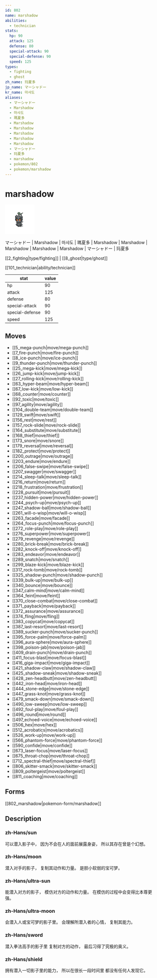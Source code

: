 ```yaml
---
id: 802
name: marshadow
abilities:
  - technician
stats:
  hp: 90
  attack: 125
  defense: 80
  special-attack: 90
  special-defense: 90
  speed: 125
types:
  - fighting
  - ghost
zh_name: 玛夏多
jp_name: マーシャドー
kr_name: 마샤도
aliases:
  - マーシャドー
  - Marshadow
  - 마샤도
  - 瑪夏多
  - Marshadow
  - Marshadow
  - Marshadow
  - Marshadow
  - Marshadow
  - マーシャドー
  - 玛夏多
  - marshadow
  - pokemon/802
  - pokemon/marshadow
---
```

# marshadow

![](https://raw.githubusercontent.com/PokeAPI/sprites/master/sprites/pokemon/802.png)

マーシャドー | Marshadow | 마샤도 | 瑪夏多 | Marshadow | Marshadow | Marshadow | Marshadow | Marshadow | マーシャドー | 玛夏多

[[2_fighting|type/fighting]] | [[8_ghost|type/ghost]]

[[101_technician|ability/technician]]

|stat|value|
|---|---|
|hp|90|
|attack|125|
|defense|80|
|special-attack|90|
|special-defense|90|
|speed|125|


## Moves

- [[5_mega-punch|move/mega-punch]]
- [[7_fire-punch|move/fire-punch]]
- [[8_ice-punch|move/ice-punch]]
- [[9_thunder-punch|move/thunder-punch]]
- [[25_mega-kick|move/mega-kick]]
- [[26_jump-kick|move/jump-kick]]
- [[27_rolling-kick|move/rolling-kick]]
- [[63_hyper-beam|move/hyper-beam]]
- [[67_low-kick|move/low-kick]]
- [[68_counter|move/counter]]
- [[92_toxic|move/toxic]]
- [[97_agility|move/agility]]
- [[104_double-team|move/double-team]]
- [[129_swift|move/swift]]
- [[156_rest|move/rest]]
- [[157_rock-slide|move/rock-slide]]
- [[164_substitute|move/substitute]]
- [[168_thief|move/thief]]
- [[173_snore|move/snore]]
- [[179_reversal|move/reversal]]
- [[182_protect|move/protect]]
- [[200_outrage|move/outrage]]
- [[203_endure|move/endure]]
- [[206_false-swipe|move/false-swipe]]
- [[207_swagger|move/swagger]]
- [[214_sleep-talk|move/sleep-talk]]
- [[216_return|move/return]]
- [[218_frustration|move/frustration]]
- [[228_pursuit|move/pursuit]]
- [[237_hidden-power|move/hidden-power]]
- [[244_psych-up|move/psych-up]]
- [[247_shadow-ball|move/shadow-ball]]
- [[261_will-o-wisp|move/will-o-wisp]]
- [[263_facade|move/facade]]
- [[264_focus-punch|move/focus-punch]]
- [[272_role-play|move/role-play]]
- [[276_superpower|move/superpower]]
- [[279_revenge|move/revenge]]
- [[280_brick-break|move/brick-break]]
- [[282_knock-off|move/knock-off]]
- [[283_endeavor|move/endeavor]]
- [[289_snatch|move/snatch]]
- [[299_blaze-kick|move/blaze-kick]]
- [[317_rock-tomb|move/rock-tomb]]
- [[325_shadow-punch|move/shadow-punch]]
- [[339_bulk-up|move/bulk-up]]
- [[340_bounce|move/bounce]]
- [[347_calm-mind|move/calm-mind]]
- [[364_feint|move/feint]]
- [[370_close-combat|move/close-combat]]
- [[371_payback|move/payback]]
- [[372_assurance|move/assurance]]
- [[374_fling|move/fling]]
- [[383_copycat|move/copycat]]
- [[387_last-resort|move/last-resort]]
- [[389_sucker-punch|move/sucker-punch]]
- [[395_force-palm|move/force-palm]]
- [[396_aura-sphere|move/aura-sphere]]
- [[398_poison-jab|move/poison-jab]]
- [[409_drain-punch|move/drain-punch]]
- [[411_focus-blast|move/focus-blast]]
- [[416_giga-impact|move/giga-impact]]
- [[421_shadow-claw|move/shadow-claw]]
- [[425_shadow-sneak|move/shadow-sneak]]
- [[428_zen-headbutt|move/zen-headbutt]]
- [[442_iron-head|move/iron-head]]
- [[444_stone-edge|move/stone-edge]]
- [[447_grass-knot|move/grass-knot]]
- [[479_smack-down|move/smack-down]]
- [[490_low-sweep|move/low-sweep]]
- [[492_foul-play|move/foul-play]]
- [[496_round|move/round]]
- [[497_echoed-voice|move/echoed-voice]]
- [[506_hex|move/hex]]
- [[512_acrobatics|move/acrobatics]]
- [[526_work-up|move/work-up]]
- [[566_phantom-force|move/phantom-force]]
- [[590_confide|move/confide]]
- [[673_laser-focus|move/laser-focus]]
- [[675_throat-chop|move/throat-chop]]
- [[712_spectral-thief|move/spectral-thief]]
- [[806_skitter-smack|move/skitter-smack]]
- [[809_poltergeist|move/poltergeist]]
- [[811_coaching|move/coaching]]

## Forms



[[802_marshadow|pokemon-form/marshadow]]

## Description

### zh-Hans/sun

可以潜入影子中，
因为不会在人的面前展露身姿，
所以其存在曾是个幻想。

### zh-Hans/moon

潜入对手的影子，
复制其动作和力量。
是胆小软弱的宝可梦。

### zh-Hans/ultra-sun

能潜入对方的影子，
模仿对方的动作和力量。
在模仿的过程中会变得比本尊更强。

### zh-Hans/ultra-moon

会潜入人或宝可梦的影子里。
会理解所潜入者的心情，
复制其能力。

### zh-Hans/sword

潜入拳法高手的影子里
复制对方的动作，
最后习得了究极的奥义。

### zh-Hans/shield

拥有潜入一切影子里的能力，
所以在很长一段时间里
都没有任何人发现它。

